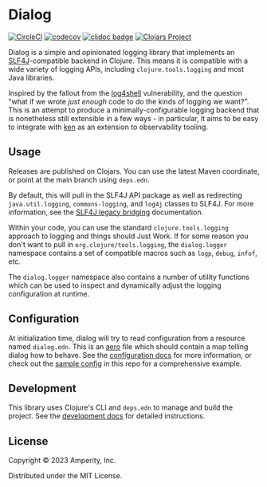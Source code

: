 Dialog
======

[![CircleCI](https://circleci.com/gh/amperity/dialog.svg?style=shield&circle-token=33a22acf23de36febc517ba16a26d33fefec0a7c)](https://circleci.com/gh/amperity/dialog)
[![codecov](https://codecov.io/gh/amperity/dialog/branch/main/graph/badge.svg)](https://codecov.io/gh/amperity/dialog)
[![cljdoc badge](https://cljdoc.org/badge/com.amperity/dialog)](https://cljdoc.org/d/com.amperity/dialog/CURRENT)
[![Clojars Project](https://img.shields.io/clojars/v/com.amperity/dialog.svg)](https://clojars.org/com.amperity/dialog)

Dialog is a simple and opinionated logging library that implements an
[SLF4J](https://www.slf4j.org/)-compatible backend in Clojure. This means it is
compatible with a wide variety of logging APIs, including
`clojure.tools.logging` and most Java libraries.

Inspired by the fallout from the [log4shell](https://cve.mitre.org/cgi-bin/cvename.cgi?name=CVE-2021-44228)
vulnerability, and the question "what if we wrote _just enough_ code to do the
kinds of logging we want?". This is an attempt to produce a
minimally-configurable logging backend that is nonetheless still extensible in
a few ways - in particular, it aims to be easy to integrate with
[ken](https://github.com/amperity/ken) as an extension to observability
tooling.


## Usage

Releases are published on Clojars. You can use the latest Maven coordinate, or
point at the main branch using `deps.edn`.

By default, this will pull in the SLF4J API package as well as redirecting
`java.util.logging`, `commons-logging`, and `log4j` classes to SLF4J. For more
information, see the [SLF4J legacy bridging](https://www.slf4j.org/legacy.html)
documentation.

Within your code, you can use the standard `clojure.tools.logging` approach to
logging and things should Just Work. If for some reason you don't want to pull
in `org.clojure/tools.logging`, the `dialog.logger` namespace contains a set of
compatible macros such as `logp`, `debug`, `infof`, etc.

The `dialog.logger` namespace also contains a number of utility functions which
can be used to inspect and dynamically adjust the logging configuration at
runtime.


## Configuration

At initialization time, dialog will try to read configuration from a resource
named `dialog.edn`. This is an [aero](https://github.com/juxt/aero/) file which
should contain a map telling dialog how to behave. See the
[configuration docs](doc/configuration.md) for more information, or check out
the [sample config](dev/dialog.edn) in this repo for a comprehensive example.


## Development

This library uses Clojure's CLI and `deps.edn` to manage and build the project.
See the [development docs](doc/development.md) for detailed instructions.


## License

Copyright © 2023 Amperity, Inc.

Distributed under the MIT License.

